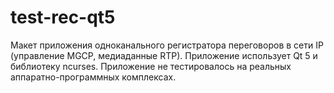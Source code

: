 # test-rec-qt5
Макет приложения одноканального регистратора переговоров в сети IP (управление MGCP, медиаданные RTP). Приложение использует Qt 5 и библиотеку ncurses. Приложение не тестировалось на реальных аппаратно-программных комплексах.
